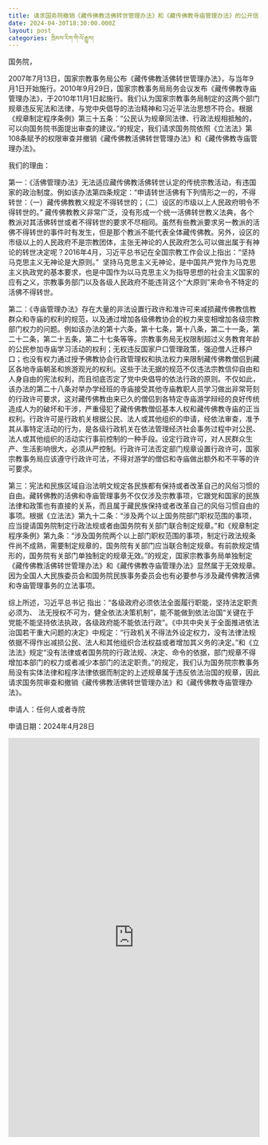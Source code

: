 ```yaml
---
title: 请求国务院撤销《藏传佛教活佛转世管理办法》和《藏传佛教寺庙管理办法》的公开信
date: 2024-04-30T18:30:00.000Z
layout: post
categories: ཁྲིམས་རིག་གི་ལོ་རྒྱུས།
---
```


国务院，

2007年7月13日，国家宗教事务局公布《藏传佛教活佛转世管理办法》，与当年9月1日开始施行。2010年9月29日，国家宗教事务局局务会议发布《藏传佛教寺庙管理办法》，于2010年11月1日起施行。我们认为国家宗教事务局制定的这两个部门规章违反宪法和法律，与党中央倡导的法治精神和习近平法治思想不符合。根据《规章制定程序条例》第三十五条：“公民认为规章同法律、行政法规相抵触的，可以向国务院书面提出审查的建议。”的规定，我们请求国务院依照《立法法》第108条赋予的权限审查并撤销《藏传佛教活佛转世管理办法》和《藏传佛教寺庙管理办法》。

我们的理由：

第一：《活佛管理办法》无法适应藏传佛教活佛转世认定的传统宗教活动，有违国家的政治制度。例如该办法第四条规定：“申请转世活佛有下列情形之一的，不得转世：（一）藏传佛教教义规定不得转世的；（二）设区的市级以上人民政府明令不得转世的。” 藏传佛教教义非常广泛，没有形成一个统一活佛转世教义法典，各个教派对其活佛转世或者不得转世的要求不尽相同。虽然有些教派要求另一教派的活佛不得转世的事件时有发生，但是那个教派不能代表全体藏传佛教。另外，设区的市级以上的人民政府不是宗教团体，主张无神论的人民政府怎么可以做出属于有神论的转世决定呢？2016年4月，习近平总书记在全国宗教工作会议上指出：“坚持马克思主义无神论是大原则。”  坚持马克思主义无神论，是中国共产党作为马克思主义执政党的基本要求，也是中国作为以马克思主义为指导思想的社会主义国家的应有之义，宗教事务部门以及各级人民政府不能违背这个“大原则”来命令不特定的活佛不得转世。

第二：《寺庙管理办法》存在大量的非法设置行政许和准许可来减损藏传佛教信教群众和寺庙的权利的规范，以及通过增加各级佛教协会的权力来变相增加各级宗教部门权力的问题。例如该办法的第十六条，第十七条，第十八条，第二十一条，第二十二条，第二十五条，第二十七条等等。宗教事务局无权限制超过义务教育年龄的公民参加寺庙学习活动的权利；无权违反国家户口管理政策，强迫僧人迁移户口；也没有权力通过授予佛教协会行政管理权和执法权力来限制藏传佛教僧侣到藏区各地寺庙朝圣和旅游观光的权利。这些于法无据的规范不仅违法宗教信仰自由和人身自由的宪法权利，而且彻底否定了党中央倡导的依法行政的原则。不仅如此，该办法的第二十八条对举办学经班的寺庙接受其他寺庙教职人员学习做出非常苛刻的行政许可要求，这对藏传佛教由来已久的僧侣到各特定寺庙游学辩经的良好传统造成人为的破坏和干涉，严重侵犯了藏传佛教僧侣基本人权和藏传佛教寺庙的正当权利。行政许可是行政机关根据公民、法人或其他组织的申请，经依法审查，准予其从事特定活动的行为，是各级行政机关在依法管理经济社会事务过程中对公民、法人或其他组织的活动实行事前控制的一种手段。设定行政许可，对人民群众生产、生活影响很大，必须从严控制。行政许可法否定部门规章设置行政许可，国家宗教事务局应该遵守行政许可法，不得对游学的僧侣和寺庙做出额外和不平等的许可要求。

第三：宪法和民族区域自治法明文规定各民族都有保持或者改革自己的风俗习惯的自由。藏转佛教的活佛和寺庙管理事务不仅仅涉及宗教事项，它跟党和国家的民族法律和政策也有直接的关系，而且属于藏民族保持或者改革自己的风俗习惯自由的事项。根据《立法法》第九十二条：“涉及两个以上国务院部门职权范围的事项，应当提请国务院制定行政法规或者由国务院有关部门联合制定规章。”和《规章制定程序条例》第九条：“涉及国务院两个以上部门职权范围的事项，制定行政法规条件尚不成熟，需要制定规章的，国务院有关部门应当联合制定规章。有前款规定情形的，国务院有关部门单独制定的规章无效。”的规定，国家宗教事务局单独制定《藏传佛教活佛转世管理办法》和《藏传佛教寺庙管理办法》显然属于无效规章。因为全国人大民族委员会和国务院民族事务委员会也有必要参与涉及藏传佛教活佛和寺庙管理事务的立法事项。

综上所述，习近平总书记 指出：“各级政府必须依法全面履行职能，坚持法定职责必须为、 法无授权不可为，健全依法决策机制”，能不能做到依法治国“关键在于党能不能坚持依法执政，各级政府能不能依法行政”。《中共中央关于全面推进依法治国若干重大问题的决定》中规定：“行政机关不得法外设定权力，没有法律法规依据不得作出减损公民、法人和其他组织合法权益或者增加其义务的决定。”和《立法法》规定“没有法律或者国务院的行政法规、决定、命令的依据，部门规章不得增加本部门的权力或者减少本部门的法定职责。”的规定，我们认为国务院宗教事务局没有实体法律和程序法律依据而制定的上述规章属于违反依法治国的规章，因此请求国务院审查和撤销《藏传佛教活佛转世管理办法》和《藏传佛教寺庙管理办法》。

申请人：任何人或者寺院

申请日期：2024年4月28日

<embed src="https://assets.tina.io/6554a7ea-c49d-4592-94b3-bacb45f16a68/openletter-cn.pdf" type="application/pdf" width="100%" height=800>
